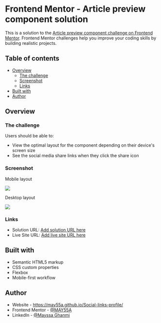 # Frontend Mentor - Article preview component solution

This is a solution to the [Article preview component challenge on Frontend Mentor](https://www.frontendmentor.io/challenges/article-preview-component-dYBN_pYFT). Frontend Mentor challenges help you improve your coding skills by building realistic projects. 

## Table of contents

- [Overview](#overview)
  - [The challenge](#the-challenge)
  - [Screenshot](#screenshot)
  - [Links](#links)
- [Built with](#built-with)
- [Author](#author)

## Overview

### The challenge

Users should be able to:

- View the optimal layout for the component depending on their device's screen size
- See the social media share links when they click the share icon

### Screenshot

Mobile layout

![](./Screenshot_mobile.png_)

Desktop layout

![](./Screenshot_desktop.png_)

### Links

- Solution URL: [Add solution URL here](https://your-solution-url.com)
- Live Site URL: [Add live site URL here](https://your-live-site-url.com)

## Built with

- Semantic HTML5 markup
- CSS custom properties
- Flexbox
- Mobile-first workflow

## Author

- Website - https://may55a.github.io/Social-links-profile/
- Frontend Mentor - [@MAY55A](https://www.frontendmentor.io/profile/MAY55A)
- LinkedIn - [@Mayssa Ghanmi](https://www.linkedin.com/in/mayssa-ghanmi-a85369276)
